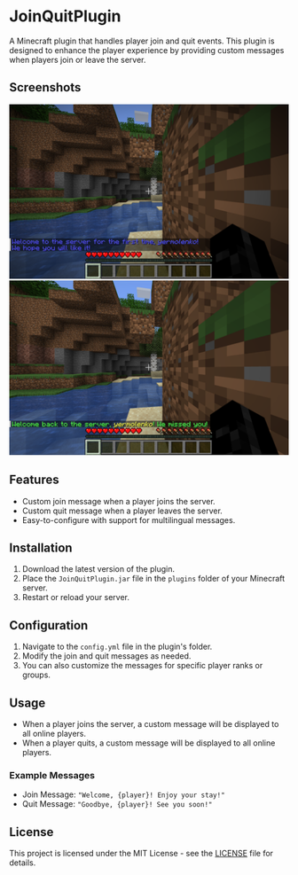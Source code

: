 # JoinQuitPlugin

A Minecraft plugin that handles player join and quit events. This plugin is designed to enhance the player experience by providing custom messages when players join or leave the server.

## Screenshots

![Plugin Screenshot1](src/main/screenshots/first.png)
![Plugin Screenshot2](src/main/screenshots/second.png)

## Features

- Custom join message when a player joins the server.
- Custom quit message when a player leaves the server.
- Easy-to-configure with support for multilingual messages.

## Installation

1. Download the latest version of the plugin.
2. Place the `JoinQuitPlugin.jar` file in the `plugins` folder of your Minecraft server.
3. Restart or reload your server.

## Configuration

1. Navigate to the `config.yml` file in the plugin's folder.
2. Modify the join and quit messages as needed.
3. You can also customize the messages for specific player ranks or groups.

## Usage

- When a player joins the server, a custom message will be displayed to all online players.
- When a player quits, a custom message will be displayed to all online players.

### Example Messages

- Join Message: `"Welcome, {player}! Enjoy your stay!"`
- Quit Message: `"Goodbye, {player}! See you soon!"`

## License

This project is licensed under the MIT License - see the [LICENSE](LICENSE) file for details.
